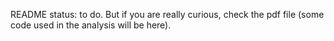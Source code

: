 README status: to do.
But if you are really curious, check the pdf file (some code used in the analysis will be here).
